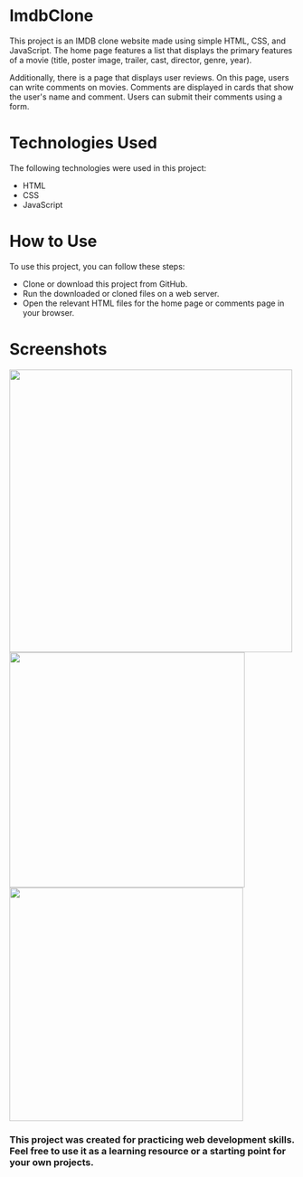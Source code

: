 # ImdbClone

This project is an IMDB clone website made using simple HTML, CSS, and JavaScript. The home page features a list that displays the primary features of a movie (title, poster image, trailer, cast, director, genre, year).

Additionally, there is a page that displays user reviews. On this page, users can write comments on movies. Comments are displayed in cards that show the user's name and comment. Users can submit their comments using a form.

# Technologies Used
The following technologies were used in this project:

* HTML
* CSS
* JavaScript

# How to Use
To use this project, you can follow these steps:

* Clone or download this project from GitHub.
* Run the downloaded or cloned files on a web server.
* Open the relevant HTML files for the home page or comments page in your browser.

# Screenshots

<img src="https://user-images.githubusercontent.com/121201456/220175235-07882392-57be-477c-954d-f3a8c9480868.PNG" height="500">
<img src="https://user-images.githubusercontent.com/121201456/220175274-ce6dd4f5-1b0a-4dbb-adad-7ac520c67180.PNG" height="416">
<img src="https://user-images.githubusercontent.com/121201456/220175419-9f9c618a-2124-4b8b-b7c6-9f0fa32d4cae.PNG" height="413">



### This project was created for practicing web development skills. Feel free to use it as a learning resource or a starting point for your own projects.
